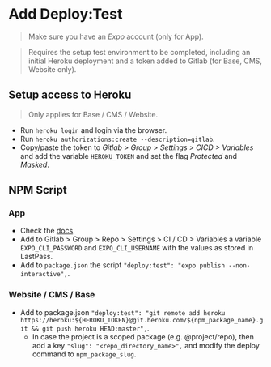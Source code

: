 # Add Deploy:Test

> Make sure you have an *Expo* account (only for App).

> Requires the setup test environment to be completed, including an initial Heroku deployment and a token added to Gitlab (for Base, CMS, Website only).

## Setup access to Heroku

> Only applies for Base / CMS / Website.

- Run `heroku login` and login via the browser.
- Run `heroku authorizations:create --description=gitlab`.
- Copy/paste the token to *Gitlab > Group > Settings > CICD > Variables* and add the variable `HEROKU_TOKEN` and set the flag *Protected* and *Masked*.

## NPM Script

### App

- Check the [docs](https://docs.expo.io/guides/setting-up-continuous-integration/).
- Add to Gitlab > Group > Repo > Settings > CI / CD > Variables a variable `EXPO_CLI_PASSWORD` and `EXPO_CLI_USERNAME` with the values as stored in LastPass.
- Add to `package.json` the script `"deploy:test": "expo publish --non-interactive",`.

### Website / CMS / Base

- Add to package.json `"deploy:test": "git remote add heroku https://heroku:${HEROKU_TOKEN}@git.heroku.com/${npm_package_name}.git && git push heroku HEAD:master",`.
    - In case the project is a scoped package (e.g. @project/repo), then add a key `"slug": "<repo_directory_name>",` and modify the deploy command to `npm_package_slug`.

